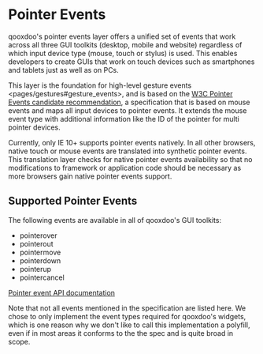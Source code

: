 Pointer Events
==============

qooxdoo's pointer events layer offers a unified set of events that work across all three GUI toolkits (desktop, mobile and website) regardless of which input device type (mouse, touch or stylus) is used. This enables developers to create GUIs that work on touch devices such as smartphones and tablets just as well as on PCs.

This layer is the foundation for high-level gesture events \<pages/gestures\#gesture\_events\>, and is based on the [W3C Pointer Events candidate recommendation](http://www.w3.org/TR/pointerevents/), a specification that is based on mouse events and maps all input devices to pointer events. It extends the mouse event type with additional information like the ID of the pointer for multi pointer devices.

Currently, only IE 10+ supports pointer events natively. In all other browsers, native touch or mouse events are translated into synthetic pointer events. This translation layer checks for native pointer events availability so that no modifications to framework or application code should be necessary as more browsers gain native pointer events support.

Supported Pointer Events
------------------------

The following events are available in all of qooxdoo's GUI toolkits:

-   pointerover
-   pointerout
-   pointermove
-   pointerdown
-   pointerup
-   pointercancel

[Pointer event API documentation](http://www.qooxdoo.org/devel/api/index.html#qx.event.type.Pointer)

Note that not all events mentioned in the specification are listed here. We chose to only implement the event types required for qooxdoo's widgets, which is one reason why we don't like to call this implementation a polyfill, even if in most areas it conforms to the the spec and is quite broad in scope.
